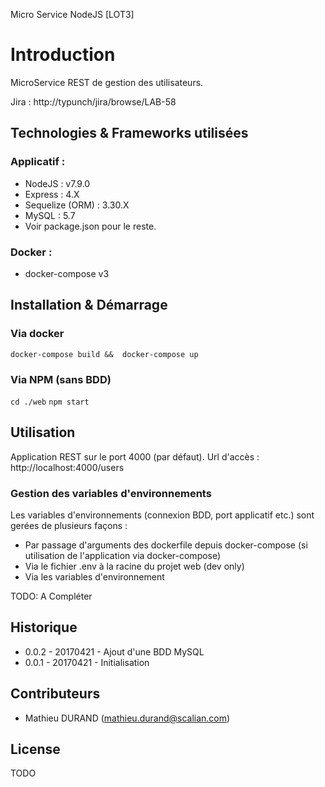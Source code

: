 Micro Service NodeJS [LOT3]

# Introduction

MicroService REST de gestion des utilisateurs.

Jira : http://typunch/jira/browse/LAB-58

## Technologies & Frameworks utilisées

### Applicatif :

- NodeJS : v7.9.0
- Express : 4.X
- Sequelize (ORM) : 3.30.X
- MySQL : 5.7
- Voir package.json pour le reste.


### Docker :
 
 - docker-compose v3

## Installation & Démarrage

### Via docker
``` docker-compose build &&  docker-compose up ``` 
### Via NPM (sans BDD)
``` cd ./web ```
``` npm start ```

## Utilisation

Application REST sur le port 4000 (par défaut).
Url d'accès : http://localhost:4000/users

### Gestion des variables d'environnements
Les variables d'environnements (connexion BDD, port applicatif etc.) sont gerées de plusieurs façons :
* Par passage d'arguments des dockerfile depuis docker-compose (si utilisation de l'application via docker-compose)
* Via le fichier .env à la racine du projet web (dev only)
* Via les variables d'environnement

TODO: A Compléter

## Historique
- 0.0.2 - 20170421 - Ajout d'une BDD MySQL
- 0.0.1 - 20170421 - Initialisation

## Contributeurs
      
- Mathieu DURAND (mathieu.durand@scalian.com)
        
## License

TODO